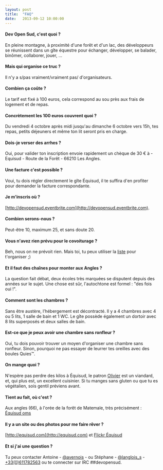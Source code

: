 ```yaml
---
layout: post
title:  "FAQ"
date:   2013-09-12 10:00:00
---
```

#### Dev Open Sud, c'est quoi ?
En pleine montagne, à proximité d'une forêt et d'un lac, des développeurs se réunissent dans un gîte équestre pour échanger, développer, se balader, binômer, collaborer, jouer, ...

#### Mais qui organise ce truc ?
Il n'y a s/pas vraiment/vraiment pas/ d'organisateurs.

#### Combien ça coûte ?
Le tarif est fixé à 100 euros, cela correspond au sou près aux frais de logement et de repas.

#### Concrètement les 100 euros couvrent quoi ?
Du vendredi 4 octobre après midi jusqu'au dimanche 6 octobre vers 15h, tes repas, petits déjeuners et même ton lit seront pris en charge.

#### Dois-je verser des arrhes ?
Oui, pour valider ton inscription envoie rapidement un chèque de 30 € à - Equisud - Route de la Forêt - 66210 Les Angles.

#### Une facture c'est possible ?
Voui, tu dois régler directement le gîte Équisud, il te suffira d'en profiter pour demander la facture correspondante.

#### Je m'inscris où ?
[http://devopensud.eventbrite.com](http://devopensud.eventbrite.com).

#### Combien serons-nous ?
Peut-être 10, maximum 25, et sans doute 20.

#### Vous n'avez rien prévu pour le covoiturage ?
Beh, nous on ne prévoit rien. Mais toi, tu peux utiliser la [liste](mailto:devopensud@googlegroups.com) pour t'organiser ;)

#### Et il faut des chaînes pour monter aux Angles ?
La question fait débat, deux écoles très marquées se disputent depuis des années sur le sujet. Une chose est sûr, l'autochtone est formel : "des fois oui !".

#### Comment sont les chambres ?
Sans être austère, l’hébergement est décontracté. Il y a 4 chambres avec 4 ou 5 lits, 1 salle de bain et 1 WC. Le gîte possède également un dortoir avec 8 lits superposés et deux salles de bain.

#### Est-ce que je peux avoir une chambre sans ronfleur ?
Oui, tu dois pouvoir trouver un moyen d'organiser une chambre sans ronfleur. Sinon, pourquoi ne pas essayer de leurrer tes oreilles avec des boules Quies™.

#### On mange quoi ?
N'espère pas perdre des kilos à Équisud, le patron [Olivier](mailto:equisud@equisud.com) est un viandard, et, qui plus est, un excellent cuisinier. Si tu manges sans gluten ou que tu es végétalien, sois gentil préviens avant.

#### Tient au fait, où c'est ?
Aux angles (66), à l'orée de la forêt de Matemale, très précisément : [Équisud oms](http://www.openstreetmap.org/#map=18/42.58450/2.08844)

#### Il y a un site ou des photos pour me faire rêver ?
[http://equisud.com](http://equisud.com) et [Flickr Équisud](https://secure.flickr.com/photos/equisud)

#### Et si j'ai une question ?
Tu peux contacter Antoine - [@avernois](http://twitter.com/avernois) - ou Stéphane - [@langlois_s](http://twitter.com/langlois_s) - [+33(0)611782563](tel:+33611782563) ou te connecter sur IRC ##devopensud.